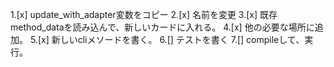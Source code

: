 1.[x] update_with_adapter変数をコピー
2.[x] 名前を変更 
3.[x] 既存method_dataを読み込んで、新しいカードに入れる。
4.[x]  他の必要な場所に追加。
5.[x] 新しいcliメソードを書く。
6.[] テストを書く
7.[] compileして、実行。
